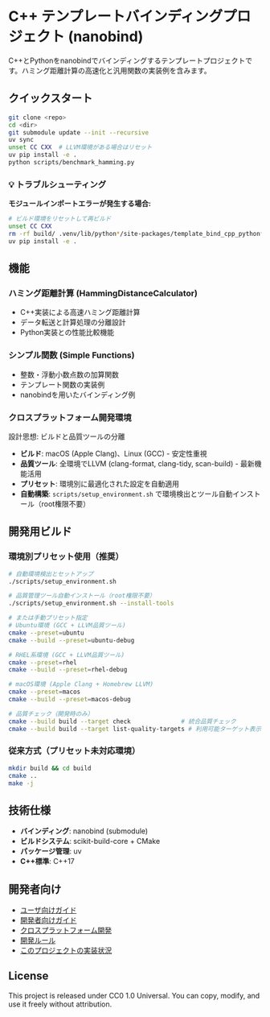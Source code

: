 # C++ テンプレートバインディングプロジェクト (nanobind)

C++とPythonをnanobindでバインディングするテンプレートプロジェクトです。ハミング距離計算の高速化と汎用関数の実装例を含みます。

## クイックスタート

```bash
git clone <repo>
cd <dir>
git submodule update --init --recursive
uv sync
unset CC CXX  # LLVM環境がある場合はリセット
uv pip install -e .
python scripts/benchmark_hamming.py
```

### 💡 トラブルシューティング

**モジュールインポートエラーが発生する場合:**

```bash
# ビルド環境をリセットして再ビルド
unset CC CXX
rm -rf build/ .venv/lib/python*/site-packages/template_bind_cpp_python*
uv pip install -e .
```

## 機能

### ハミング距離計算 (HammingDistanceCalculator)

- C++実装による高速ハミング距離計算
- データ転送と計算処理の分離設計
- Python実装との性能比較機能

### シンプル関数 (Simple Functions)

- 整数・浮動小数点数の加算関数
- テンプレート関数の実装例
- nanobindを用いたバインディング例

### クロスプラットフォーム開発環境

設計思想: ビルドと品質ツールの分離

- **ビルド**: macOS (Apple Clang)、Linux (GCC) - 安定性重視
- **品質ツール**: 全環境でLLVM (clang-format, clang-tidy, scan-build) - 最新機能活用
- **プリセット**: 環境別に最適化された設定を自動適用
- **自動構築**: `scripts/setup_environment.sh` で環境検出とツール自動インストール（root権限不要）

## 開発用ビルド

### 環境別プリセット使用（推奨）

```bash
# 自動環境検出とセットアップ
./scripts/setup_environment.sh

# 品質管理ツール自動インストール（root権限不要）
./scripts/setup_environment.sh --install-tools

# または手動プリセット指定
# Ubuntu環境 (GCC + LLVM品質ツール)
cmake --preset=ubuntu
cmake --build --preset=ubuntu-debug

# RHEL系環境 (GCC + LLVM品質ツール)
cmake --preset=rhel
cmake --build --preset=rhel-debug

# macOS環境 (Apple Clang + Homebrew LLVM)
cmake --preset=macos
cmake --build --preset=macos-debug

# 品質チェック（開発時のみ）
cmake --build build --target check              # 統合品質チェック
cmake --build build --target list-quality-targets # 利用可能ターゲット表示
```

### 従来方式（プリセット未対応環境）

```bash
mkdir build && cd build
cmake ..
make -j
```

## 技術仕様

- **バインディング**: nanobind (submodule)
- **ビルドシステム**: scikit-build-core + CMake
- **パッケージ管理**: uv
- **C++標準**: C++17

## 開発者向け

- [ユーザ向けガイド](docs/user-guide.md)
- [開発者向けガイド](docs/developer-guide.md)
- [クロスプラットフォーム開発](docs/cross-platform.md)
- [開発ルール](docs/development-rules.md)
- [このプロジェクトの実装状況](docs/implementation-status.md)

## License

This project is released under CC0 1.0 Universal.
You can copy, modify, and use it freely without attribution.
